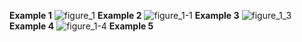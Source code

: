 **Example 1**
![figure_1](https://cloud.githubusercontent.com/assets/20176541/25259398/b156f012-25fa-11e7-9454-4acdf09b5630.png)
**Example 2**
![figure_1-1](https://cloud.githubusercontent.com/assets/20176541/25259500/55457b80-25fb-11e7-83e2-08ac73c13968.png)
**Example 3**
![figure_1_3](https://cloud.githubusercontent.com/assets/20176541/25259533/8a109606-25fb-11e7-8ecb-f83b240c8cd7.png)
**Example 4**
![figure_1-4](https://cloud.githubusercontent.com/assets/20176541/25259562/ba664d82-25fb-11e7-9f01-b919798c1c5f.png)
**Example 5**
